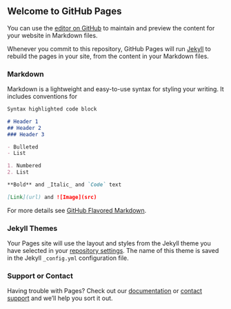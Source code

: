 <head>
               <script src="https://cdn.plot.ly/plotly-latest.min.js"></script>
</head>
<div id="myDivCases" style="width:1000px;height:800px;"></div>
<div id="myDiv1"></div>
<div id="myDiv2"></div>

<script>
Plotly.d3.csv("https://raw.githubusercontent.com/flobrec/plotly/master/data_cantons.csv", function(err, rows){
	
	  function filter_and_unpack(rows, key, date) {
	  return rows.filter(row => row['Date'] == date).map(row => row[key])
	  }
	
	  var frames = []
	  var slider_steps = []
	  
	  max_cases = Plotly.d3.max(rows, function(d) { return d.Cases; })
	  max_cases = Math.ceil(max_cases/200)*200
	  
	  min_date_str = Plotly.d3.min(rows, function(d) { return d.Date; })
	  max_date_str = Plotly.d3.max(rows, function(d) { return d.Date; })
	  
	  
	  var n = 17
	  var curr_date = new Date(min_date_str)
    var max_date = new Date(max_date_str)
	  var i=0
	  while (curr_date <= max_date) {
	    num_str = curr_date.toISOString().substr(0,10)
	    var z = filter_and_unpack(rows, 'Cases', num_str)
	    var locations = filter_and_unpack(rows, 'Canton', num_str)
	    frames[i] = {data: [{z: z, locations: locations, text: locations}], name: num_str}
	    slider_steps.push ({
	        label: num_str,
	        method: "animate",
	        args: [[num_str], {
	            mode: "immediate",
	            transition: {duration: 300},
	            frame: {duration: 300}
	          }
	        ]
	      })
	    curr_date.setDate(curr_date.getDate() + 1)
      i++
	  }
	
	var data = [{
	      type: "choroplethmapbox",
	      geojson: "https://raw.githubusercontent.com/flobrec/plotly/master/swiss_cantons.json",
	      locations: frames[0].data[0].locations,
	      z: frames[0].data[0].z,
	      text: frames[0].data[0].locations,
	      zauto: false,
	      zmin: 0,
	      zmax: max_cases
	
	}];
	  
	var config = {mapboxAccessToken: "pk.eyJ1IjoiZmxvYnJlY2h0IiwiYSI6ImNrODRoaHI0bzE5bWYzdG1zMTZ4NmYxZTUifQ.vrpEIGfPE92RFKgQnYbPxA"};  
	  
	var layout = {
    paper_bgcolor: 'darkgray',
	    title: 'Number of Cases per Canton',
	    mapbox: {style:'carto-darkmatter', center: {lon: 8.3, lat: 47.05}, zoom: 6.5},
	              width: 1000, height:800,
	    geo:{
	       scope: 'world',
	       countrycolor: 'rgb(255, 255, 255)',
	       showland: true,
	       landcolor: 'rgb(217, 217, 217)',
	       showlakes: true,
	       lakecolor: 'rgb(255, 255, 255)',
	       subunitcolor: 'rgb(255, 255, 255)',
	       lonaxis: {},
	       lataxis: {}
	    },
	    updatemenus: [{
	      x: 0.1,
	      y: 0,
	      yanchor: "top",
	      xanchor: "right",
	      showactive: false,
	      direction: "left",
	      type: "buttons",
	      pad: {"t": 87, "r": 10},
	      buttons: [{
	        method: "animate",
	        args: [null, {
	          fromcurrent: true,
	          transition: {
	            duration: 200,
	          },
	          frame: {
	            duration: 500
	          }
	        }],
	        label: "Play"
	      }, {
	        method: "animate",
	        args: [
	          [null],
	          {
	            mode: "immediate",
	            transition: {
	              duration: 0
	            },
	            frame: {
	              duration: 0
	            }
	          }
	        ],
	        label: "Pause"
	      }]
	    }],
	    sliders: [{
	      active: 0,
	      steps: slider_steps,
	      x: 0.1,
	      len: 0.9,
	      xanchor: "left",
	      y: 0,
	      yanchor: "top",
	      pad: {t: 50, b: 10},
	      currentvalue: {
	        visible: true,
	        prefix: "Date:",
	        xanchor: "right",
	        font: {
	          size: 20,
	          color: "#666"
	        }
	      },
	      transition: {
	        duration: 300,
	        easing: "cubic-in-out"
	      }
	    }]
	};
	  
	
	Plotly.newPlot('myDivCases', data, layout,config).then(function() {
	    Plotly.addFrames('myDivCases', frames);
	  });
	});
</script>
## Welcome to GitHub Pages

You can use the [editor on GitHub](https://github.com/flobrec/plotly/edit/master/README.md) to maintain and preview the content for your website in Markdown files.

Whenever you commit to this repository, GitHub Pages will run [Jekyll](https://jekyllrb.com/) to rebuild the pages in your site, from the content in your Markdown files.

### Markdown

Markdown is a lightweight and easy-to-use syntax for styling your writing. It includes conventions for

```markdown
Syntax highlighted code block

# Header 1
## Header 2
### Header 3

- Bulleted
- List

1. Numbered
2. List

**Bold** and _Italic_ and `Code` text

[Link](url) and ![Image](src)
```

For more details see [GitHub Flavored Markdown](https://guides.github.com/features/mastering-markdown/).

### Jekyll Themes

Your Pages site will use the layout and styles from the Jekyll theme you have selected in your [repository settings](https://github.com/flobrec/plotly/settings). The name of this theme is saved in the Jekyll `_config.yml` configuration file.

### Support or Contact

Having trouble with Pages? Check out our [documentation](https://help.github.com/categories/github-pages-basics/) or [contact support](https://github.com/contact) and we’ll help you sort it out.
